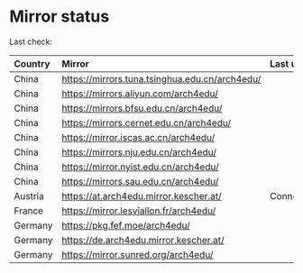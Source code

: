 <script src="./time.js"></script>
# Mirror status
Last check: <script type="text/javascript">localize(1714972798.2345994);</script>

|Country|Mirror|Last update|
|:------|:-----|:----------|
|China|https://mirrors.tuna.tsinghua.edu.cn/arch4edu/|<script type="text/javascript">localize(1714933749);</script>|
|China|https://mirrors.aliyun.com/arch4edu/|<script type="text/javascript">localize(1714933749);</script>|
|China|https://mirrors.bfsu.edu.cn/arch4edu/|<script type="text/javascript">localize(1714933749);</script>|
|China|https://mirrors.cernet.edu.cn/arch4edu/|<script type="text/javascript">localize(1714933749);</script>|
|China|https://mirror.iscas.ac.cn/arch4edu/|<script type="text/javascript">localize(1714933749);</script>|
|China|https://mirrors.nju.edu.cn/arch4edu/|<script type="text/javascript">localize(1714933749);</script>|
|China|https://mirror.nyist.edu.cn/arch4edu/|<script type="text/javascript">localize(1714933749);</script>|
|China|https://mirrors.sau.edu.cn/arch4edu/|<script type="text/javascript">localize(1714933749);</script>|
|Austria|https://at.arch4edu.mirror.kescher.at/|ConnectTimeout|
|France|https://mirror.lesviallon.fr/arch4edu/|<script type="text/javascript">localize(1714933749);</script>|
|Germany|https://pkg.fef.moe/arch4edu/|<script type="text/javascript">localize(1714933749);</script>|
|Germany|https://de.arch4edu.mirror.kescher.at/|<script type="text/javascript">localize(1714933749);</script>|
|Germany|https://mirror.sunred.org/arch4edu/|<script type="text/javascript">localize(1714933749);</script>|

<script src="./tablefilter/tablefilter.js"></script>
<script src="./table.js"></script>